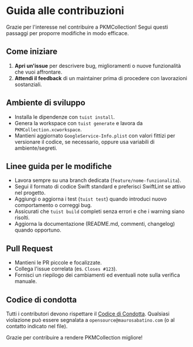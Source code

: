 # Guida alle contribuzioni

Grazie per l'interesse nel contribuire a PKMCollection! Segui questi passaggi per proporre modifiche in modo efficace.

## Come iniziare
1. **Apri un'issue** per descrivere bug, miglioramenti o nuove funzionalità che vuoi affrontare.
2. **Attendi il feedback** di un maintainer prima di procedere con lavorazioni sostanziali.

## Ambiente di sviluppo
- Installa le dipendenze con `tuist install`.
- Genera la workspace con `tuist generate` e lavora da `PKMCollection.xcworkspace`.
- Mantieni aggiornato `GoogleService-Info.plist` con valori fittizi per versionare il codice, se necessario, oppure usa variabili di ambiente/segreti.

## Linee guida per le modifiche
- Lavora sempre su una branch dedicata (`feature/nome-funzionalita`).
- Segui il formato di codice Swift standard e preferisci SwiftLint se attivo nel progetto.
- Aggiungi o aggiorna i test (`tuist test`) quando introduci nuovo comportamento o correggi bug.
- Assicurati che `tuist build` completi senza errori e che i warning siano risolti.
- Aggiorna la documentazione (README.md, commenti, changelog) quando opportuno.

## Pull Request
- Mantieni le PR piccole e focalizzate.
- Collega l'issue correlata (es. `Closes #123`).
- Fornisci un riepilogo dei cambiamenti ed eventuali note sulla verifica manuale.

## Codice di condotta
Tutti i contributori devono rispettare il [Codice di Condotta](CODE_OF_CONDUCT.md). Qualsiasi violazione può essere segnalata a `opensource@maurosabatino.com` (o al contatto indicato nel file).

Grazie per contribuire a rendere PKMCollection migliore!
